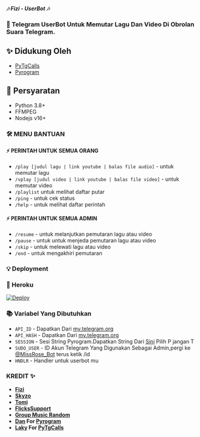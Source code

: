 ##### 🎶 Fizi - UserBot 🎶
### 🤖 Telegram UserBot Untuk Memutar Lagu Dan Video Di Obrolan Suara Telegram.

## ✨ Didukung Oleh 
- [PyTgCalls](https://github.com/pytgcalls/pytgcalls)
- [Pyrogram](https://github.com/pyrogram/pyrogram)


## 📝 Persyaratan
- Python 3.8+
- FFMPEG
- Nodejs v16+

### 🛠 MENU BANTUAN

#### ⚡ PERINTAH UNTUK SEMUA ORANG
- `/play [judul lagu | link youtube | balas file audio]` - untuk memutar lagu
- `/vplay [judul video | link youtube | balas file video]` - untuk memutar video
- `/playlist` untuk melihat daftar putar
- `/ping` - untuk cek status
- `/help` - untuk melihat daftar perintah

#### ⚡ PERINTAH UNTUK SEMUA ADMIN
- `/resume` - untuk melanjutkan pemutaran lagu atau video
- `/pause` - untuk untuk menjeda pemutaran lagu atau video
- `/skip` - untuk melewati lagu atau video
- `/end` - untuk mengakhiri pemutaran

### 💡 Deployment

### 💜 Heroku

[![Deploy](https://www.herokucdn.com/deploy/button.svg)](https://heroku.com/deploy?template=https://github.com/zeinzo/FiziVcUserbot)


### 📚 Variabel Yang Dibutuhkan
- `API_ID` - Dapatkan Dari [my.telegram.org](https://my.telegram.org)
- `API_HASH` - Dapatkan Dari [my.telegram.org](https://my.telegram.org)
- `SESSION` - Sesi String Pyrogram.Dapatkan String Dari [Sini](https://replit.com/@fjgaming212/StringSession#main.py) Pilih P jangan T
- `SUDO_USER` - ID Akun Telegram Yang Digunakan Sebagai Admin,pergi ke [@MissRose_Bot](t.me/MissRose_Bot) terus ketik /id
- `HNDLR` - Handler untuk userbot mu


### KREDIT ✨
- **[Fizi](https://t.me/tdrki_1)**
- **[Skyzo](https://github.com/ridho17-ind)**
- **[Tomi](https://github.com/XtomiSN)**
- **[FlicksSupport](https://t.me/FlicksSupport)**
- **[Group Music Random](https://t.me/GroupMusicRandom)**
- **[Dan](https://github.com/delivrance) For [Pyrogram](https://github.com/pyrogram/pyrogram)**
- **[Laky](https://github.com/Laky-64) For [PyTgCalls](https://github.com/pytgcalls/pytgcalls)**
